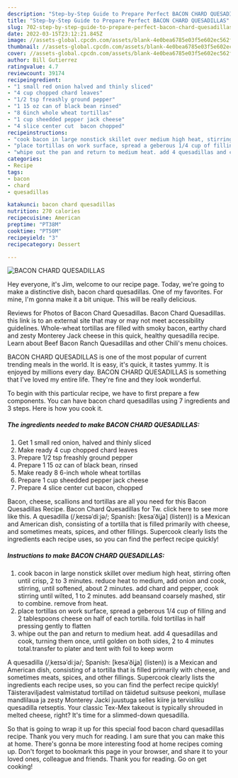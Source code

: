 ```yaml
---
description: "Step-by-Step Guide to Prepare Perfect BACON CHARD QUESADILLAS"
title: "Step-by-Step Guide to Prepare Perfect BACON CHARD QUESADILLAS"
slug: 702-step-by-step-guide-to-prepare-perfect-bacon-chard-quesadillas
date: 2022-03-15T23:12:21.845Z
image: //assets-global.cpcdn.com/assets/blank-4e0bea6785e03f5e602ec562f230caae08da540cada707380b4fe1bbebba43da.png
thumbnail: //assets-global.cpcdn.com/assets/blank-4e0bea6785e03f5e602ec562f230caae08da540cada707380b4fe1bbebba43da.png
cover: //assets-global.cpcdn.com/assets/blank-4e0bea6785e03f5e602ec562f230caae08da540cada707380b4fe1bbebba43da.png
author: Bill Gutierrez
ratingvalue: 4.7
reviewcount: 39174
recipeingredient:
- "1 small red onion halved and thinly sliced"
- "4 cup chopped chard leaves"
- "1/2 tsp freashly ground pepper"
- "1 15 oz can of black bean rinsed"
- "8 6inch whole wheat tortillas"
- "1 cup sheedded pepper jack cheese"
- "4 slice center cut  bacon chopped"
recipeinstructions:
- "cook bacon in large nonstick skillet over medium high heat, stirring often until crisp, 2 to 3 minutes. reduce heat to medium, add onion and cook, stirring, until softened, about 2 minutes. add chard and pepper, cook stirring until wilted, 1 to 2 minutes. add beansand coarsely mashed, stir to combine. remove from heat."
- "place tortillas on work surface, spread a geberous 1/4 cup of filling and 2 tablespoons cheese on half of each tortilla. fold tortillas in half pressing gently to flatten"
- "whipe out the pan and return to medium heat. add 4 quesadillas and cook, turning them once, until golden on both sides, 2 to 4 minutes total.transfer to plater and tent with foil to keep worm"
categories:
- Recipe
tags:
- bacon
- chard
- quesadillas

katakunci: bacon chard quesadillas 
nutrition: 270 calories
recipecuisine: American
preptime: "PT38M"
cooktime: "PT50M"
recipeyield: "3"
recipecategory: Dessert

---
```



![BACON CHARD QUESADILLAS](//assets-global.cpcdn.com/assets/blank-4e0bea6785e03f5e602ec562f230caae08da540cada707380b4fe1bbebba43da.png)

Hey everyone, it's Jim, welcome to our recipe page. Today, we're going to make a distinctive dish, bacon chard quesadillas. One of my favorites. For mine, I'm gonna make it a bit unique. This will be really delicious.

Reviews for Photos of Bacon Chard Quesadillas. Bacon Chard Quesadillas. this link is to an external site that may or may not meet accessibility guidelines. Whole-wheat tortillas are filled with smoky bacon, earthy chard and zesty Monterey Jack cheese in this quick, healthy quesadilla recipe. Learn about Beef Bacon Ranch Quesadillas and other Chili&#39;s menu choices.

BACON CHARD QUESADILLAS is one of the most popular of current trending meals in the world. It is easy, it's quick, it tastes yummy. It is enjoyed by millions every day. BACON CHARD QUESADILLAS is something that I've loved my entire life. They're fine and they look wonderful.


To begin with this particular recipe, we have to first prepare a few components. You can have bacon chard quesadillas using 7 ingredients and 3 steps. Here is how you cook it.

<!--inarticleads1-->

##### The ingredients needed to make BACON CHARD QUESADILLAS:

1. Get 1 small red onion, halved and thinly sliced
1. Make ready 4 cup chopped chard leaves
1. Prepare 1/2 tsp freashly ground pepper
1. Prepare 1 15 oz can of black bean, rinsed
1. Make ready 8 6-inch whole wheat tortillas
1. Prepare 1 cup sheedded pepper jack cheese
1. Prepare 4 slice center cut  bacon, chopped


Bacon, cheese, scallions and tortillas are all you need for this Bacon Quesadillas Recipe. Bacon Chard Quesadillas for Tw. click here to see more like this. A quesadilla (/ˌkeɪsəˈdiːjə/; Spanish: [kesaˈðiʝa] (listen)) is a Mexican and American dish, consisting of a tortilla that is filled primarily with cheese, and sometimes meats, spices, and other fillings. Supercook clearly lists the ingredients each recipe uses, so you can find the perfect recipe quickly! 

<!--inarticleads2-->

##### Instructions to make BACON CHARD QUESADILLAS:

1. cook bacon in large nonstick skillet over medium high heat, stirring often until crisp, 2 to 3 minutes. reduce heat to medium, add onion and cook, stirring, until softened, about 2 minutes. add chard and pepper, cook stirring until wilted, 1 to 2 minutes. add beansand coarsely mashed, stir to combine. remove from heat.
1. place tortillas on work surface, spread a geberous 1/4 cup of filling and 2 tablespoons cheese on half of each tortilla. fold tortillas in half pressing gently to flatten
1. whipe out the pan and return to medium heat. add 4 quesadillas and cook, turning them once, until golden on both sides, 2 to 4 minutes total.transfer to plater and tent with foil to keep worm


A quesadilla (/ˌkeɪsəˈdiːjə/; Spanish: [kesaˈðiʝa] (listen)) is a Mexican and American dish, consisting of a tortilla that is filled primarily with cheese, and sometimes meats, spices, and other fillings. Supercook clearly lists the ingredients each recipe uses, so you can find the perfect recipe quickly! Täisteraviljadest valmistatud tortillad on täidetud suitsuse peekoni, mullase mandlilaua ja zesty Monterey Jacki juustuga selles kiire ja tervisliku quesadilla retseptis. Your classic Tex-Mex takeout is typically shrouded in melted cheese, right? It&#39;s time for a slimmed-down quesadilla. 

So that is going to wrap it up for this special food bacon chard quesadillas recipe. Thank you very much for reading. I am sure that you can make this at home. There's gonna be more interesting food at home recipes coming up. Don't forget to bookmark this page in your browser, and share it to your loved ones, colleague and friends. Thank you for reading. Go on get cooking!
